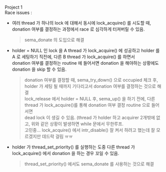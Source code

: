 Project 1  
Race issues :  
- 여러 thread 가 하나의 lock 에 대해서 동시에 lock\_acquire() 를 시도할 때, donation 여부를 결정하는 과정에서 race 로 심각하게 터져버릴 수 있음.  
  > sema\_donate 의 도입으로 해결  
- holder = NULL 인 lock 을 A thread 가 lock\_acquire() 에 성공하고 holder 를 A 로 세팅하기 직전에, 다른 B thread 가 lock\_acquire() 를 하면서  
  donation 여부를 결정하는 routine 에 들어서면 donation 을 해야하는 상황에도 donation 을 skip 할 수 있음.  
  > donation 여부를 결정할 때, sema\_try\_down() 으로 occupied 체크 후, holder 가 세팅 될 때까지 기다리고서 donation 여부를 결정하는 것으로 해결  
  > lock\_release 에서 holder = NULL 후, sema\_up() 을 하기 전에, 다른 thread 가 lock\_acquire()를 통해 donation 여부 결정 routine 으로 들어서면  
    dead lock 이 생길 수 있음. (thread 가 holder 하고 acquirer 2개밖에 없고, 위와 같은 상황이 발생하면 while 문에서 무한루프.  
  > 고민중... lock\_acquire() 에서 intr\_disable() 잘 켜서 하려고 했는데 잘 모르겠지만 데드락 걸림 ㅠㅠ
- holder 가 thread\_set\_priority() 를 실행하는 도중 다른 thread 가 lock\_acquire() 에서 donation 을 하는 경우 꼬일 수 있음.  
  > thread\_set\_priority() 에서도 sema\_donate 를 사용하는 것으로 해결  
  
